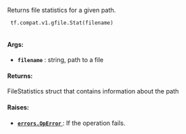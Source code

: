 Returns file statistics for a given path.



```
 tf.compat.v1.gfile.Stat(filename)
 
```



#### Args:

- **`filename`** : string, path to a file



#### Returns:
FileStatistics struct that contains information about the path



#### Raises:

- **[ `errors.OpError` ](/api_docs/python/tf/errors/OpError)** : If the operation fails.

